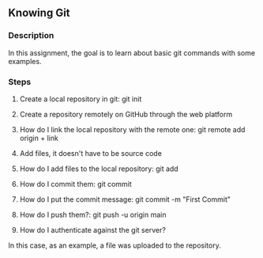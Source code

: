## Knowing Git
### Description

In this assignment, the goal is to learn about basic git commands with some examples.

### Steps

1. Create a local repository in git: git init

2. Create a repository remotely on GitHub through the web platform

3. How do I link the local repository with the remote one: git remote add origin + link 

4. Add files, it doesn't have to be source code 

5. How do I add files to the local repository: git add

6. How do I commit them: git commit 

7. How do I put the commit message: git commit -m "First Commit"

8. How do I push them?: git push -u origin main

9. How do I authenticate against the git server?

In this case, as an example, a file was uploaded to the repository. 